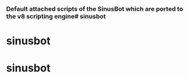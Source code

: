 ### Default attached scripts of the SinusBot which are ported to the v8 scripting engine# sinusbot
# sinusbot
# sinusbot
